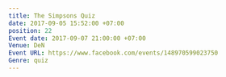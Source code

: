 ```yaml
---
title: The Simpsons Quiz
date: 2017-09-05 15:52:00 +07:00
position: 22
Event date: 2017-09-07 21:00:00 +07:00
Venue: DeN
Event URL: https://www.facebook.com/events/148970599023750
Genre: quiz
---
```


